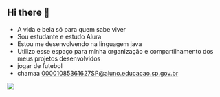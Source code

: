 ## Hi there 👋
- A vida e bela só para quem sabe viver
- Sou estudante e estudo Alura
- Estou me desenvolvendo na linguagem java
- Utilizo esse espaço para minha organização e compartilhamento dos meus projetos desenvolvidos
- jogar de futebol
- chamaa 00001085361627SP@aluno.educacao.sp.gov.br

![](https://media1.tenor.com/m/4UTe9d3gUIgAAAAd/military.gif)
